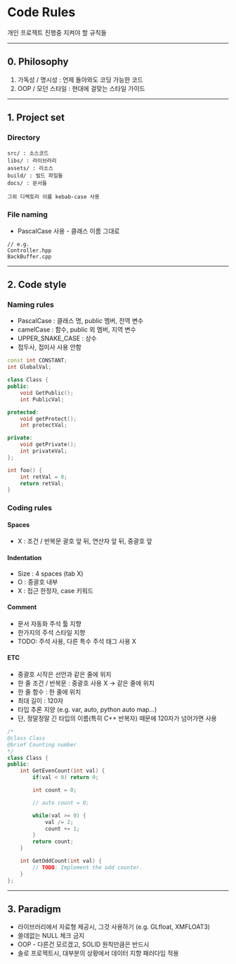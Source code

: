 # Code Rules
개인 프로젝트 진행중 지켜야 할 규칙들

---

## 0. Philosophy
1. 가독성 / 명시성 : 언제 돌아와도 코딩 가능한 코드
2. OOP / 모던 스타일 : 현대에 걸맞는 스타일 가이드

---

## 1. Project set

### Directory

```
src/ : 소스코드
libs/ : 라이브러리
assets/ : 리소스
build/ : 빌드 파일들
docs/ : 문서들

그외 디렉토리 이름 kebab-case 사용
```

### File naming
* PascalCase 사용 - 클래스 이름 그대로

```
// e.g.
Controller.hpp
BackBuffer.cpp
```

---

## 2. Code style

### Naming rules
* PascalCase : 클래스 명, public 멤버, 전역 변수
* camelCase : 함수, public 외 멤버, 지역 변수
* UPPER_SNAKE_CASE : 상수
* 접두사, 접미사 사용 안함

```cpp
const int CONSTANT;
int GlobalVal;

class Class {
public:
    void GetPublic();
    int PublicVal;

protected:
    void getProtect();
    int protectVal;

private:
    void getPrivate();
    int privateVal;
};

int foo() {
    int retVal = 0;
    return retVal;
}
```

### Coding rules

#### Spaces
* X : 조건 / 반복문 괄호 앞 뒤, 연산자 앞 뒤, 중괄호 앞

#### Indentation
* Size : 4 spaces (tab X)
* O : 중괄호 내부
* X : 접근 한정자, case 키워드

#### Comment
* 문서 자동화 주석 툴 지향
* 한가지의 주석 스타일 지향
* TODO: 주석 사용, 다른 특수 주석 태그 사용 X

#### ETC
* 중괄호 시작은 선언과 같은 줄에 위치
* 한 줄 조건 / 반복문 : 중괄호 사용 X -> 같은 줄에 위치
* 한 줄 함수 : 한 줄에 위치
* 최대 길이 : 120자
* 타입 추론 지양 (e.g. var, auto, python auto map...)
* 단, 정말정말 긴 타입의 이름(특히 C++ 반복자) 때문에 120자가 넘어가면 사용

```cpp
/*
@class Class
@brief Counting number
*/ 
class Class {
public:
    int GetEvenCount(int val) {
        if(val < 0) return 0;

        int count = 0;

        // auto count = 0;

        while(val >= 0) {
            val /= 2;
            count += 1;
        }
        return count;
    }

    int GetOddCount(int val) {
        // TODO: Implement the odd counter.
    }
};
```
---

## 3. Paradigm
* 라이브러리에서 자료형 제공시, 그것 사용하기 (e.g. GLfloat, XMFLOAT3)
* 쓸데없는 NULL 체크 금지
* OOP - 다른건 모르겠고, SOLID 원칙만큼은 반드시
* 솔로 프로젝트시, 대부분의 상황에서 데이터 지향 패러다임 적용
